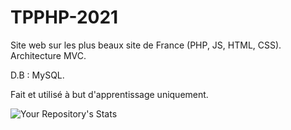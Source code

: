 # TPPHP-2021


Site web sur les plus beaux site de France (PHP, JS, HTML, CSS). 
Architecture MVC. 

D.B : MySQL.

Fait et utilisé à but d'apprentissage uniquement.

![Your Repository's Stats](https://github-readme-stats.vercel.app/api/top-langs/?username=ilanebohan&theme=blue-green)
